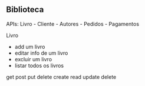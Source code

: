 ## Biblioteca ##

APIs: Livro - Cliente - Autores - Pedidos - Pagamentos


Livro
- add um livro
- editar info de um livro
- excluir um livro
- listar todos os livros 

get post put delete
create read update delete

